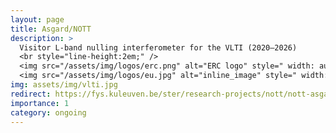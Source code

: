 ```yaml
---
layout: page
title: Asgard/NOTT
description: >
  Visitor L-band nulling interferometer for the VLTI (2020–2026)  
  <br style="line-height:2em;" />
  <img src="/assets/img/logos/erc.png" alt="ERC logo" style=" width: auto; height: auto; max-width: 2.5em; max-height: 1.5em;" class="img-fluid rounded">
  <img src="/assets/img/logos/eu.jpg" alt="inline_image" style=" width: auto; height: auto; max-width: 2.5em; max-height: 1.5em; " class="img-fluid rounded">
img: assets/img/vlti.jpg
redirect: https://fys.kuleuven.be/ster/research-projects/nott/nott-asgard/
importance: 1
category: ongoing
---
```

